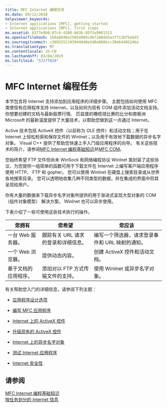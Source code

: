 ```yaml
---
title: MFC Internet 编程任务
ms.date: 09/12/2018
helpviewer_keywords:
- Internet applications [MFC], getting started
- Internet applications [MFC], first steps
ms.assetid: 6377e9b8-07c4-4380-b63b-05f5a9061313
ms.openlocfilehash: 1b0a8696e25054099cdbf208dd5a1f713bfbe6d3
ms.sourcegitcommit: c3093251193944840e3d0a068ecc30e6449624ba
ms.translationtype: MT
ms.contentlocale: zh-CN
ms.lasthandoff: 03/04/2019
ms.locfileid: "57277820"
---
```

# <a name="mfc-internet-programming-tasks"></a>MFC Internet 编程任务

本节包含将 Internet 支持添加到应用程序的详细步骤。 主题包括如何使用 MFC 类使现有应用程序支持 Internet，以及如何为现有 COM 组件添加活动文档支持。 你想要创建的文档与最新股票行情、 匹兹堡的橄榄球比赛的比分和南极洲 Microsoft 的最新温度提供了大量技术，以帮助您做到这一点通过 Internet。

Active 技术包括 ActiveX 控件（以前称为 OLE 控件）和活动文档；用于在 Internet 上轻松检索和保存文件的 WinInet；以及用于有效地下载数据的异步名字对象。 Visual C++ 提供了帮助您快速上手入门级应用程序的向导。 有关这些技术的简介，请参阅[MFC Internet 编程基础知识](../mfc/mfc-internet-programming-basics.md)并[MFC COM](../mfc/mfc-com.md)。

您始终希望 FTP 文件但尚未 WinSock 和网络编程协议 WinInet 类封装了这些协议，为您提供一组简单的函数可用于下载文件在 Internet 上编写客户端应用程序使用 HTTP、 FTP 和 gopher。 您可以使用 WinInet 在硬盘上搜索目录或从世界各地搜索目录。 您可以透明地收集几种不同类型的数据，并在集成的界面中将其呈现给用户。

你有大量的数据来下载异步名字对象所提供的用于渐进式呈现大型对象的 COM （组件对象模型） 解决方案。 WinInet 也可以异步使用。

下表介绍了一些可使用这些技术执行的操作。

|您拥有|您希望|您应该|
|--------------|-----------------|----------------|
|一台 Web 服务器。|跟踪有关 URL 请求的登录和详细信息。|编写一个筛选器，请求登录事件和 URL 映射的通知。|
|一个 Web 浏览器。|提供动态内容。|创建 ActiveX 控件和活动文档。|
|基于文档的应用程序。|添加对以 FTP 方式传输文件的支持。|使用 WinInet 或异步名字对象。|

有关帮助您入门的详细信息，请参阅下列主题：

- [应用程序设计选项](../mfc/application-design-choices.md)

- [编写 MFC 应用程序](../mfc/writing-mfc-applications.md)

- [Internet 上的 ActiveX 控件](../mfc/activex-controls-on-the-internet.md)

- [升级现有的 ActiveX 控件](../mfc/upgrading-an-existing-activex-control.md)

- [Internet 上的异步名字对象](../mfc/asynchronous-monikers-on-the-internet.md)

- [测试 Internet 应用程序](../mfc/testing-internet-applications.md)

- [Internet 安全性](../mfc/internet-security-cpp.md)

## <a name="see-also"></a>请参阅

[MFC Internet 编程基础知识](../mfc/mfc-internet-programming-basics.md)<br/>
[按任务划分的 Internet 信息](../mfc/internet-information-by-task.md)
